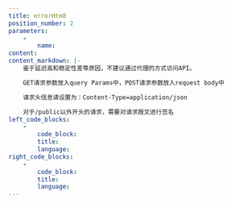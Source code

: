 ```yaml
---
title: errorHtm8
position_number: 2
parameters:
    -
        name:
content:
content_markdown: |-
    鉴于延迟高和稳定性差等原因，不建议通过代理的方式访问API。

    GET请求参数放入query Params中，POST请求参数放入request body中

    请求头信息请设置为：Content-Type=application/json

    对于/public以外开头的请求，需要对请求报文进行签名
left_code_blocks:
    -
        code_block:
        title:
        language:
right_code_blocks:
    -
        code_block:
        title:
        language:
---
```


